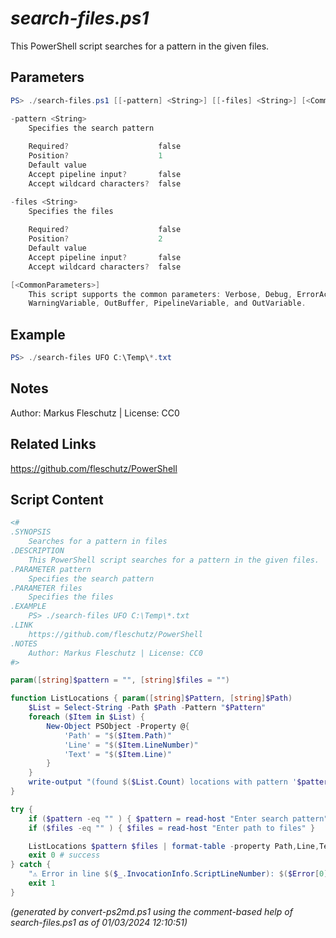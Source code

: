 *search-files.ps1*
================

This PowerShell script searches for a pattern in the given files.

Parameters
----------
```powershell
PS> ./search-files.ps1 [[-pattern] <String>] [[-files] <String>] [<CommonParameters>]

-pattern <String>
    Specifies the search pattern
    
    Required?                    false
    Position?                    1
    Default value                
    Accept pipeline input?       false
    Accept wildcard characters?  false

-files <String>
    Specifies the files
    
    Required?                    false
    Position?                    2
    Default value                
    Accept pipeline input?       false
    Accept wildcard characters?  false

[<CommonParameters>]
    This script supports the common parameters: Verbose, Debug, ErrorAction, ErrorVariable, WarningAction, 
    WarningVariable, OutBuffer, PipelineVariable, and OutVariable.
```

Example
-------
```powershell
PS> ./search-files UFO C:\Temp\*.txt

```

Notes
-----
Author: Markus Fleschutz | License: CC0

Related Links
-------------
https://github.com/fleschutz/PowerShell

Script Content
--------------
```powershell
<#
.SYNOPSIS
	Searches for a pattern in files
.DESCRIPTION
	This PowerShell script searches for a pattern in the given files.
.PARAMETER pattern
	Specifies the search pattern
.PARAMETER files
	Specifies the files
.EXAMPLE
	PS> ./search-files UFO C:\Temp\*.txt
.LINK
	https://github.com/fleschutz/PowerShell
.NOTES
	Author: Markus Fleschutz | License: CC0
#>

param([string]$pattern = "", [string]$files = "")

function ListLocations { param([string]$Pattern, [string]$Path)
	$List = Select-String -Path $Path -Pattern "$Pattern" 
	foreach ($Item in $List) {
		New-Object PSObject -Property @{
			'Path' = "$($Item.Path)"
			'Line' = "$($Item.LineNumber)"
			'Text' = "$($Item.Line)"
		}
	}
	write-output "(found $($List.Count) locations with pattern '$pattern')"
}

try {
	if ($pattern -eq "" ) { $pattern = read-host "Enter search pattern" }
	if ($files -eq "" ) { $files = read-host "Enter path to files" }

	ListLocations $pattern $files | format-table -property Path,Line,Text
	exit 0 # success
} catch {
	"⚠️ Error in line $($_.InvocationInfo.ScriptLineNumber): $($Error[0])"
	exit 1
}
```

*(generated by convert-ps2md.ps1 using the comment-based help of search-files.ps1 as of 01/03/2024 12:10:51)*

